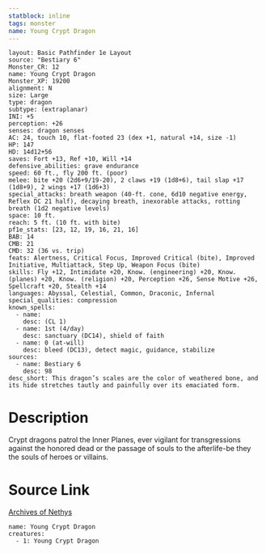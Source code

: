```yaml
---
statblock: inline
tags: monster
name: Young Crypt Dragon
---
```

```statblock
layout: Basic Pathfinder 1e Layout
source: "Bestiary 6"
Monster_CR: 12
name: Young Crypt Dragon
Monster_XP: 19200
alignment: N
size: Large
type: dragon
subtype: (extraplanar)
INI: +5
perception: +26
senses: dragon senses
AC: 24, touch 10, flat-footed 23 (dex +1, natural +14, size -1)
HP: 147
HD: 14d12+56
saves: Fort +13, Ref +10, Will +14
defensive_abilities: grave endurance
speed: 60 ft., fly 200 ft. (poor)
melee: bite +20 (2d6+9/19-20), 2 claws +19 (1d8+6), tail slap +17 (1d8+9), 2 wings +17 (1d6+3)
special_attacks: breath weapon (40-ft. cone, 6d10 negative energy, Reflex DC 21 half), decaying breath, inexorable attacks, rotting breath (1d2 negative levels)
space: 10 ft.
reach: 5 ft. (10 ft. with bite)
pf1e_stats: [23, 12, 19, 16, 21, 16]
BAB: 14
CMB: 21
CMD: 32 (36 vs. trip)
feats: Alertness, Critical Focus, Improved Critical (bite), Improved Initiative, Multiattack, Step Up, Weapon Focus (bite)
skills: Fly +12, Intimidate +20, Know. (engineering) +20, Know. (planes) +20, Know. (religion) +20, Perception +26, Sense Motive +26, Spellcraft +20, Stealth +14
languages: Abyssal, Celestial, Common, Draconic, Infernal
special_qualities: compression
known_spells:
  - name:
    desc: (CL 1)
  - name: 1st (4/day)
    desc: sanctuary (DC14), shield of faith
  - name: 0 (at-will)
    desc: bleed (DC13), detect magic, guidance, stabilize
sources:
  - name: Bestiary 6
    desc: 98
desc_short: This dragon’s scales are the color of weathered bone, and its hide stretches tautly and painfully over its emaciated form.
```
# Description
Crypt dragons patrol the Inner Planes, ever vigilant for transgressions against the honored dead or the passage of souls to the afterlife-be they the souls of heroes or villains.
# Source Link
[Archives of Nethys](https://aonprd.com/MonsterDisplay.aspx?ItemName=Young%20Crypt%20Dragon)
```encounter-table
name: Young Crypt Dragon
creatures:
  - 1: Young Crypt Dragon
```
